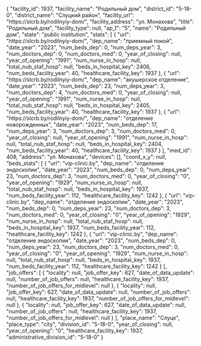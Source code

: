 {
    "facility_id": 1937,
    "facility_name": "Родильный дом",
    "district_id": "5-18-0",
    "district_name": "Слуцкий район",
    "facility_url": "https:\/\/slcrb.by\/rodilnyiy-dom\/",
    "facility_address": "ул. Монахова",
    "title": "Родильный дом",
    "facility_type": null,
    "ap_1": "5",
    "name": "Родильный дом",
    "state": "public institution",
    "stats": [
        {
            "url": "https:\/\/slcrb.by\/rodilnyiy-dom\/",
            "dep_name": "приемный покой",
            "date_year": "2023",
            "num_beds_dep": 0,
            "num_deps_year": 3,
            "num_doctors_dep": 0,
            "num_doctors_med": 0,
            "year_of_closing": null,
            "year_of_opening": "1991",
            "num_nurse_in_hosp": null,
            "total_nub_staf_hosp": null,
            "beds_in_hospital_key": 2406,
            "num_beds_facility_year": 40,
            "healthcare_facility_key": 1937
        },
        {
            "url": "https:\/\/slcrb.by\/rodilnyiy-dom\/",
            "dep_name": "акушерское отделение",
            "date_year": "2023",
            "num_beds_dep": 23,
            "num_deps_year": 3,
            "num_doctors_dep": 4,
            "num_doctors_med": 0,
            "year_of_closing": null,
            "year_of_opening": "1991",
            "num_nurse_in_hosp": null,
            "total_nub_staf_hosp": null,
            "beds_in_hospital_key": 2405,
            "num_beds_facility_year": 40,
            "healthcare_facility_key": 1937
        },
        {
            "url": "https:\/\/slcrb.by\/rodilnyiy-dom\/",
            "dep_name": "отделение новорожденных",
            "date_year": "2023",
            "num_beds_dep": 17,
            "num_deps_year": 3,
            "num_doctors_dep": 3,
            "num_doctors_med": 0,
            "year_of_closing": null,
            "year_of_opening": "1991",
            "num_nurse_in_hosp": null,
            "total_nub_staf_hosp": null,
            "beds_in_hospital_key": 2404,
            "num_beds_facility_year": 40,
            "healthcare_facility_key": 1937
        }
    ],
    "med_id": 408,
    "address": "ул. Монахова",
    "devices": [],
    "coord_x_y": null,
    "beds_stats": [
        {
            "url": "vip-clinic.by",
            "dep_name": "отделение эндоскопии",
            "date_year": "2023",
            "num_beds_dep": 0,
            "num_deps_year": 23,
            "num_doctors_dep": 3,
            "num_doctors_med": 0,
            "year_of_closing": "0",
            "year_of_opening": "1929",
            "num_nurse_in_hosp": null,
            "total_nub_staf_hosp": null,
            "beds_in_hospital_key": 1937,
            "num_beds_facility_year": 112,
            "healthcare_facility_key": 1242
        },
        {
            "url": "vip-clinic.by",
            "dep_name": "отделение эндоскопии",
            "date_year": "2023",
            "num_beds_dep": 0,
            "num_deps_year": 23,
            "num_doctors_dep": 3,
            "num_doctors_med": 0,
            "year_of_closing": "0",
            "year_of_opening": "1929",
            "num_nurse_in_hosp": null,
            "total_nub_staf_hosp": null,
            "beds_in_hospital_key": 1937,
            "num_beds_facility_year": 112,
            "healthcare_facility_key": 1242
        },
        {
            "url": "vip-clinic.by",
            "dep_name": "отделение эндоскопии",
            "date_year": "2023",
            "num_beds_dep": 0,
            "num_deps_year": 23,
            "num_doctors_dep": 3,
            "num_doctors_med": 0,
            "year_of_closing": "0",
            "year_of_opening": "1929",
            "num_nurse_in_hosp": null,
            "total_nub_staf_hosp": null,
            "beds_in_hospital_key": 1937,
            "num_beds_facility_year": 112,
            "healthcare_facility_key": 1242
        }
    ],
    "job_offers": [
        {
            "locality": null,
            "job_offer_key": 627,
            "date_of_data_update": null,
            "number_of_job_offers": null,
            "healthcare_facility_key": 1937,
            "number_of_job_offers_for_midlevel": null
        },
        {
            "locality": null,
            "job_offer_key": 627,
            "date_of_data_update": null,
            "number_of_job_offers": null,
            "healthcare_facility_key": 1937,
            "number_of_job_offers_for_midlevel": null
        },
        {
            "locality": null,
            "job_offer_key": 627,
            "date_of_data_update": null,
            "number_of_job_offers": null,
            "healthcare_facility_key": 1937,
            "number_of_job_offers_for_midlevel": null
        }
    ],
    "place_name": "Слуцк",
    "place_type": "city",
    "division_id": "5-18-0",
    "year_of_closing": null,
    "year_of_opening": "0",
    "healthcare_facility_key": 1937,
    "administrative_division_id": "5-18-0"
}